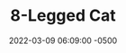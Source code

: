 ---
published: true
layout: post
title:  "8-Legged Cat"
excerpt: "Just imagine how good this guy is at chasing a laser pointer all over your walls."
date:   2022-03-09 06:09:00 -0500
categories: drew
tags: [inktober, animals, monster, spider, hybrid, cute, gross, cat]
image:
  feature: 8leggedcat.jpg
---